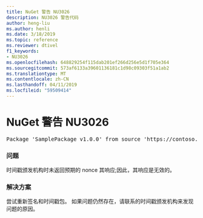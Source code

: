 ```yaml
---
title: NuGet 警告 NU3026
description: NU3026 警告代码
author: heng-liu
ms.author: henli
ms.date: 3/18/2019
ms.topic: reference
ms.reviewer: dtivel
f1_keywords:
- NU3026
ms.openlocfilehash: 648829254f115dab201ef266d256e5d1f705e364
ms.sourcegitcommit: 573af6133a39601136181c1d98c09303f51a1ab2
ms.translationtype: MT
ms.contentlocale: zh-CN
ms.lasthandoff: 04/11/2019
ms.locfileid: "59509414"
---
```

# <a name="nuget-warning-nu3026"></a>NuGet 警告 NU3026

<pre>Package 'SamplePackage v1.0.0' from source 'https://contoso.com/index.json': The timestamp response is invalid. Nonces did not match.</pre>

### <a name="issue"></a>问题

时间戳颁发机构时未返回预期的 nonce 其响应;因此，其响应是无效的。


### <a name="solution"></a>解决方案

尝试重新签名和时间戳包。 如果问题仍然存在，请联系的时间戳颁发机构来发现问题的原因。